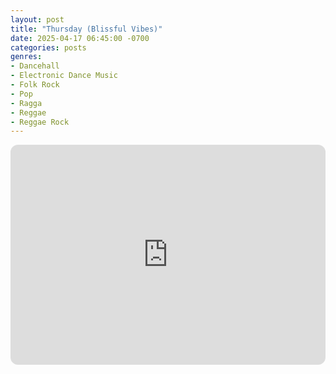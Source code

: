 ```yaml
---
layout: post
title: "Thursday (Blissful Vibes)"
date: 2025-04-17 06:45:00 -0700
categories: posts
genres:
- Dancehall
- Electronic Dance Music
- Folk Rock
- Pop
- Ragga
- Reggae
- Reggae Rock 
---
```

<iframe style="border-radius:12px" src="https://open.spotify.com/embed/playlist/3osH1Tbs0yE3kl3w4Fo1sc?utm_source=generator" width="100%" height="352" frameBorder="0" allowfullscreen="" allow="autoplay; clipboard-write; encrypted-media; fullscreen; picture-in-picture" loading="lazy"></iframe>